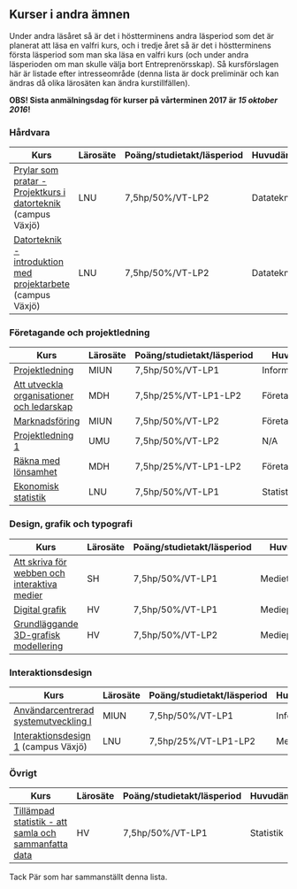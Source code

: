 ## Kurser i andra ämnen

Under andra läsåret så är det i höstterminens andra läsperiod som det är planerat att läsa en valfri kurs, och i tredje året så är det i höstterminens första läsperiod som man ska läsa en valfri kurs (och under andra läsperioden om man skulle välja bort Entreprenörsskap). Så kursförslagen här är listade efter intresseområde (denna lista är dock preliminär och kan ändras då olika lärosäten kan ändra kurstillfällen).

**OBS! Sista anmälningsdag för kurser på vårterminen 2017 är _15 oktober 2016_!**

### Hårdvara

|Kurs                                                  |Lärosäte |Poäng/studietakt/läsperiod |Huvudämne       |
|------------------------------------------------------|---------|---------------------------|----------------|
|[Prylar som pratar - Projektkurs i datorteknik](http://lnu.se/utbildning/kurser/1DT206) (campus Växjö) | LNU | 7,5hp/50%/VT-LP2 | Datateknik |
|[Datorteknik - introduktion med projektarbete](http://lnu.se/utbildning/kurser/1DT100) (campus Växjö) | LNU | 7,5hp/50%/VT-LP2 | Datateknik |

### Företagande och projektledning

|Kurs                                                  |Lärosäte |Poäng/studietakt/läsperiod |Huvudämne       |
|------------------------------------------------------|---------|---------------------------|----------------|
|[Projektledning](http://www.miun.se/utbildning/kurser/data-och-it/informatik/informatik-gr-a-projektledning-75-hp/om-kursen?term=ht2016-vt2017) | MIUN | 7,5hp/50%/VT-LP1 | Informatik |
|[Att utveckla organisationer och ledarskap](http://www.mdh.se/utbildning/kurser?kod=FOA113&l=sv_SE) | MDH | 7,5hp/25%/VT-LP1-LP2 | Företagsekonomi |
|[Marknadsföring](http://www.miun.se/utbildning/kurser/ekonomi-juridik-samhalle-och-turism/foretagsekonomi/foretagsekonomi-gr-a-marknadsforing-75-hp/om-kursen?term=ht2016-vt2017) | MIUN | 7,5hp/50%/VT-LP2 | Företagsekonomi |
|[Projektledning 1](http://www.umu.se/utbildning/program-kurser/kurs/?code=5%D6%C4009) | UMU | 7,5hp/50%/VT-LP2 | N/A |
|[Räkna med lönsamhet](http://www.mdh.se/utbildning/kurser?kod=FOA102&l=sv_SE) | MDH | 7,5hp/25%/VT-LP1-LP2 | Företagsekonomi |
|[Ekonomisk statistik](http://lnu.se/utbildning/kurser/1ST903) | LNU | 7,5hp/50%/VT-LP1 | Statistik |

### Design, grafik och typografi

|Kurs                                                  |Lärosäte |Poäng/studietakt/läsperiod |Huvudämne       |
|------------------------------------------------------|---------|---------------------------|----------------|
|[Att skriva för webben och interaktiva medier](http://www.sh.se/p3/ext/content.nsf/aget?openagent&key=sh_course_page_1081ME) | SH | 7,5hp/50%/VT-LP1 | Medieteknik |
|[Digital grafik](http://www.hv.se/sv/utbildning/kurser?course=15506&event=20664) | HV | 7,5hp/50%/VT-LP1 | Medieproduktion |
|[Grundläggande 3D-grafisk modellering](http://www.hv.se/sv/utbildning/kurser?course=15505&event=20663)|HV|7,5hp/50%/VT-LP2|Medieproduktion|

### Interaktionsdesign

|Kurs                                                  |Lärosäte |Poäng/studietakt/läsperiod |Huvudämne       |
|------------------------------------------------------|---------|---------------------------|----------------|
|[Användarcentrerad systemutveckling I](http://www.miun.se/utbildning/kurser/data-och-it/informatik/informatik-gr-a-anvandarcentrerad-systemutveckling-i-75-hp/om-kursen?term=ht2016-vt2017) | MIUN | 7,5hp/50%/VT-LP1 | Informatik |
|[Interaktionsdesign 1](http://lnu.se/utbildning/kurser/1ME331) (campus Växjö) | LNU | 7,5hp/25%/VT-LP1-LP2 | Medieteknik |

### Övrigt

|Kurs                                                  |Lärosäte |Poäng/studietakt/läsperiod |Huvudämne       |
|------------------------------------------------------|---------|---------------------------|----------------|
|[Tillämpad statistik - att samla och sammanfatta data](http://www.hv.se/sv/utbildning/kurser?course=15487&event=20645) | HV | 7,5hp/50%/VT-LP1 | Statistik |

Tack Pär som har sammanställt denna lista.
